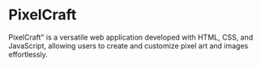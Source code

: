 # PixelCraft
PixelCraft" is a versatile web application developed with HTML, CSS, and JavaScript, allowing users to create and customize pixel art and images effortlessly.
